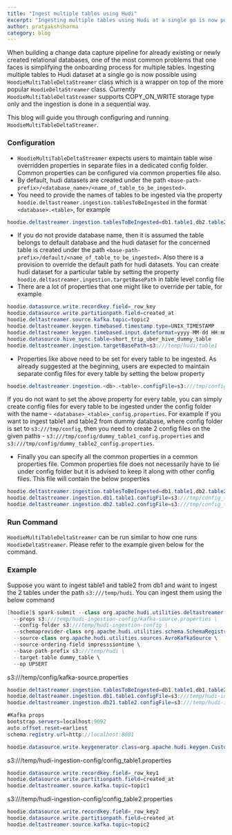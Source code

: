 ```yaml
---
title: "Ingest multiple tables using Hudi"
excerpt: "Ingesting multiple tables using Hudi at a single go is now possible. This blog gives a detailed explanation of how to achieve the same using `HoodieMultiTableDeltaStreamer.java`"
author: pratyakshsharma
category: blog
---
```


When building a change data capture pipeline for already existing or newly created relational databases, one of the most common problems that one faces is simplifying the onboarding process for multiple tables. Ingesting multiple tables to Hudi dataset at a single go is now possible using `HoodieMultiTableDeltaStreamer` class which is a wrapper on top of the more popular `HoodieDeltaStreamer` class. Currently `HoodieMultiTableDeltaStreamer` supports COPY_ON_WRITE storage type only and the ingestion is done in a sequential way.

This blog will guide you through configuring and running `HoodieMultiTableDeltaStreamer`.

### Configuration

 - `HoodieMultiTableDeltaStreamer` expects users to maintain table wise overridden properties in separate files in a dedicated config folder. Common properties can be configured via common properties file also.
 - By default, hudi datasets are created under the path `<base-path-prefix>/<database_name>/<name_of_table_to_be_ingested>`.
 - You need to provide the names of tables to be ingested via the property `hoodie.deltastreamer.ingestion.tablesToBeIngested` in the format `<database>.<table>`, for example 
 
```java
hoodie.deltastreamer.ingestion.tablesToBeIngested=db1.table1,db2.table2
``` 
 
 - If you do not provide database name, then it is assumed the table belongs to default database and the hudi dataset for the concerned table is created under the path `<base-path-prefix>/default/<name_of_table_to_be_ingested>`. Also there is a provision to override the default path for hudi datasets. You can create hudi dataset for a particular table by setting the property `hoodie.deltastreamer.ingestion.targetBasePath` in table level config file
 - There are a lot of properties that one might like to override per table, for example
 
```java
hoodie.datasource.write.recordkey.field=_row_key
hoodie.datasource.write.partitionpath.field=created_at
hoodie.deltastreamer.source.kafka.topic=topic2
hoodie.deltastreamer.keygen.timebased.timestamp.type=UNIX_TIMESTAMP
hoodie.deltastreamer.keygen.timebased.input.dateformat=yyyy-MM-dd HH:mm:ss.S
hoodie.datasource.hive_sync.table=short_trip_uber_hive_dummy_table
hoodie.deltastreamer.ingestion.targetBasePath=s3:///temp/hudi/table1
```  
 
 - Properties like above need to be set for every table to be ingested. As already suggested at the beginning, users are expected to maintain separate config files for every table by setting the below property
 
```java
hoodie.deltastreamer.ingestion.<db>.<table>.configFile=s3:///tmp/config/config1.properties
``` 

If you do not want to set the above property for every table, you can simply create config files for every table to be ingested under the config folder with the name - `<database>_<table>_config.properties`. For example if you want to ingest table1 and table2 from dummy database, where config folder is set to `s3:///tmp/config`, then you need to create 2 config files on the given paths - `s3:///tmp/config/dummy_table1_config.properties` and `s3:///tmp/config/dummy_table2_config.properties`.

 - Finally you can specify all the common properties in a common properties file. Common properties file does not necessarily have to lie under config folder but it is advised to keep it along with other config files. This file will contain the below properties
 
```java
hoodie.deltastreamer.ingestion.tablesToBeIngested=db1.table1,db2.table2
hoodie.deltastreamer.ingestion.db1.table1.configFile=s3:///tmp/config_table1.properties
hoodie.deltastreamer.ingestion.db2.table2.configFile=s3:///tmp/config_table2.properties
``` 

### Run Command

`HoodieMultiTableDeltaStreamer` can be run similar to how one runs `HoodieDeltaStreamer`. Please refer to the example given below for the command. 


### Example

Suppose you want to ingest table1 and table2 from db1 and want to ingest the 2 tables under the path `s3:///temp/hudi`. You can ingest them using the below command

```java
[hoodie]$ spark-submit --class org.apache.hudi.utilities.deltastreamer.HoodieMultiTableDeltaStreamer `ls packaging/hudi-utilities-bundle/target/hudi-utilities-bundle-*.jar` \
  --props s3:///temp/hudi-ingestion-config/kafka-source.properties \
  --config-folder s3:///temp/hudi-ingestion-config \
  --schemaprovider-class org.apache.hudi.utilities.schema.SchemaRegistryProvider \
  --source-class org.apache.hudi.utilities.sources.AvroKafkaSource \
  --source-ordering-field impresssiontime \
  --base-path-prefix s3:///temp/hudi \ 
  --target-table dummy_table \
  --op UPSERT
```

s3:///temp/config/kafka-source.properties

```java
hoodie.deltastreamer.ingestion.tablesToBeIngested=db1.table1,db1.table2
hoodie.deltastreamer.ingestion.db1.table1.configFile=s3:///temp/hudi-ingestion-config/config_table1.properties
hoodie.deltastreamer.ingestion.db21.table2.configFile=s3:///temp/hudi-ingestion-config/config_table2.properties

#Kafka props
bootstrap.servers=localhost:9092
auto.offset.reset=earliest
schema.registry.url=http://localhost:8081

hoodie.datasource.write.keygenerator.class=org.apache.hudi.keygen.CustomKeyGenerator
```

s3:///temp/hudi-ingestion-config/config_table1.properties

```java
hoodie.datasource.write.recordkey.field=_row_key1
hoodie.datasource.write.partitionpath.field=created_at
hoodie.deltastreamer.source.kafka.topic=topic1
```

s3:///temp/hudi-ingestion-config/config_table2.properties

```java
hoodie.datasource.write.recordkey.field=_row_key2
hoodie.datasource.write.partitionpath.field=created_at
hoodie.deltastreamer.source.kafka.topic=topic2
```